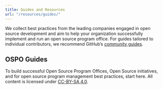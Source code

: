 ```yaml
---
title: Guides and Resources
url: "/resources/guides/"
---
```


We collect best practices from the leading companies engaged in open source development and aim to help your organization successfully implement and run an open source program office. For guides tailored to individual contributors, we recommend GitHub’s [community guides](https://github.com/github/opensource.guide).

## OSPO Guides

To build successful Open Source Program Offices, Open Source initiatives, and for open source program management best practices, start here. All content is licensed under [CC-BY-SA 4.0](https://creativecommons.org/licenses/by-sa/4.0/).